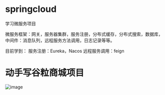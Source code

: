 # springcloud
学习微服务项目

微服务框架：网关，服务器集群，服务注册，分布式缓存，分布式搜索，数据库，中间件：消息队列，远程服务方法调用，日志记录等等。

目前学到：
服务注册：Eureka，Nacos
远程服务调用：feign

# 动手写谷粒商城项目
![image](https://github.com/Mindzzz/springcloud/assets/100667194/1a974db0-d743-4adf-81cd-8979d57eb017)

